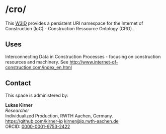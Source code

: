 # /cro/
This [W3ID](https://w3id.org) provides a persistent URI namespace for the Internet of Construction (IoC) - Construction Ressource Ontology (CRO) .

## Uses
Interconnecting Data in Construction Processes - focusing on construction resources and machinery.
See http://www.internet-of-construction.com/index_en.html

## Contact
This space is administered by:  

**Lukas Kirner**  
  *Researcher*  
Individualized Production, RWTH Aachen, Germany.  
https://github.com/kirner-ip
<kirner@ip.rwth-aachen.de>  
ORCID: [0000-0001-9753-2422](https://orcid.org/0000-0001-9753-2422) 